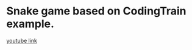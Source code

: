 # Snake game based on CodingTrain example.
[youtube link](https://www.youtube.com/watch?v=OMoVcohRgZA&t=2s)